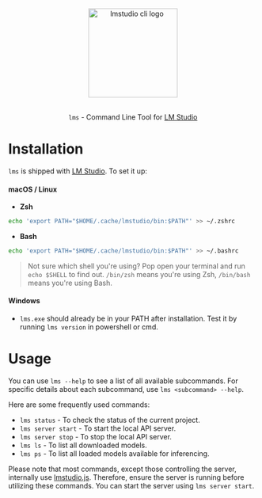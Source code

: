 <p align="center">
  <br/>
  <picture> 
    <source media="(prefers-color-scheme: dark)" srcset="https://files.lmstudio.ai/lms-dark.png">
    <source media="(prefers-color-scheme: light)" srcset="https://files.lmstudio.ai/lms-light.png">
    <img alt="lmstudio cli logo" src="https://files.lmstudio.ai/lms-light.png" width="180">
  </picture>
  <br/>
  <br/>
</p>

<p align="center"><bold><code>lms</code> - Command Line Tool for <a href="https://lmstudio.ai/">LM Studio</a></bold></p>

# Installation

`lms` is shipped with [LM Studio](https://lmstudio.ai/). To set it up:

#### macOS / Linux

- **Zsh**

```bash
echo 'export PATH="$HOME/.cache/lmstudio/bin:$PATH"' >> ~/.zshrc
```

- **Bash**

```bash
echo 'export PATH="$HOME/.cache/lmstudio/bin:$PATH"' >> ~/.bashrc
```

> Not sure which shell you're using? Pop open your terminal and run `echo $SHELL` to find out. `/bin/zsh` means you're using Zsh, `/bin/bash` means you're using Bash.

#### Windows

- `lms.exe` should already be in your PATH after installation. Test it by running `lms version` in powershell or cmd.

# Usage

You can use `lms --help` to see a list of all available subcommands. For specific details about each subcommand, use `lms <subcommand> --help`.

Here are some frequently used commands:

- `lms status` - To check the status of the current project.
- `lms server start` - To start the local API server.
- `lms server stop` - To stop the local API server.
- `lms ls` - To list all downloaded models.
- `lms ps` - To list all loaded models available for inferencing.

Please note that most commands, except those controlling the server, internally use [lmstudio.js](https://github.com/lmstudio-ai/lmstudio.js). Therefore, ensure the server is running before utilizing these commands. You can start the server using `lms server start`.

